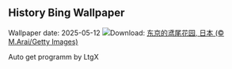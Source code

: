 ## History Bing Wallpaper
Wallpaper date: 2025-05-12
![](https://www.bing.com/th?id=OHR.IrisGarden_ZH-CN6226448882_UHD.jpg&w=1000)Download: [东京的鸢尾花园, 日本 (© M.Arai/Getty Images)](https://www.bing.com/th?id=OHR.IrisGarden_ZH-CN6226448882_UHD.jpg)

Auto get programm by LtgX
